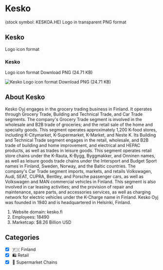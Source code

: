 # Kesko
 (stock symbol: KESKOA.HE) Logo in transparent PNG format

## Kesko
 Logo icon format

### Kesko
 Logo icon format Download PNG (24.71 KB)

![Kesko
 Logo icon format Download PNG (24.71 KB)](/img/orig/KESKOA.HE-a19ca282.png)

## About Kesko


Kesko Oyj engages in the grocery trading business in Finland. It operates through Grocery Trade, Building and Technical Trade, and Car Trade segments. The company's Grocery Trade segment is involved in the wholesale and B2B trade of groceries; and the retail sale of the home and specialty goods. This segment operates approximately 1,200 K-food stores, including K-Citymarket, K-Supermarket, K-Market, and Neste K. Its Building and Technical Trade segment engages in the retail, wholesale, and B2B trade of building and home improvement, and electrical and HEPAC products, as well as trades in leisure goods. This segment operates retail store chains under the K-Rauta, K-Bygg, Byggmakker, and Onninen names, as well as leisure goods trade chains under the Intersport and Budget Sport names in Finland, Sweden, Norway, and the Baltic countries. The company's Car Trade segment imports, markets, and retails Volkswagen, Audi, SEAT, CUPRA, Bentley, and Porsche passenger cars, as well as Volkswagen and MAN commercial vehicles in Finland. This segment is also involved in car leasing activities; and the provision of repair and maintenance, spare parts, and accessories services, as well as charging network for electric vehicles under the K-Charge name in Finland. Kesko Oyj was founded in 1940 and is headquartered in Helsinki, Finland.

1. Website domain: kesko.fi
2. Employees: 18490
3. Marketcap: $8.26 Billion USD


## Categories
- [x] 🇫🇮 Finland
- [x] 🛍️ Retail
- [x] 🛒 Supermarket Chains
